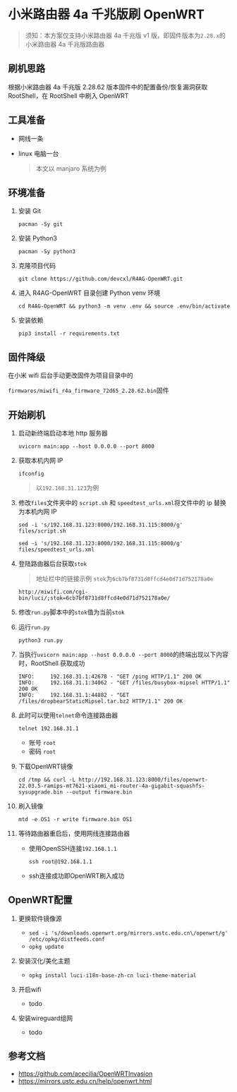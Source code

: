 # 小米路由器 4a 千兆版刷 OpenWRT

> 须知：本方案仅支持小米路由器 4a 千兆版 v1 版，即固件版本为`2.28.x`的小米路由器 4a 千兆版路由器

## 刷机思路

根据小米路由器 4a 千兆版 2.28.62 版本固件中的配置备份/恢复漏洞获取 RootShell，在 RootShell 中刷入 OpenWRT

## 工具准备

- 网线一条
- linux 电脑一台

  > 本文以 manjaro 系统为例

## 环境准备

1. 安装 Git

   `pacman -Sy git`

2. 安装 Python3

   `pacman -Sy python3`

3. 克隆项目代码

   `git clone https://github.com/devcxl/R4AG-OpenWRT.git`

4. 进入 R4AG-OpenWRT 目录创建 Python venv 环境

   `cd R4AG-OpenWRT && python3 -m venv .env && source .env/bin/activate`

5. 安装依赖

   `pip3 install -r requirements.txt`

## 固件降级

在小米 wifi 后台手动更改固件为项目目录中的

`firmwares/miwifi_r4a_firmware_72d65_2.28.62.bin`固件

## 开始刷机

1. 启动新终端启动本地 http 服务器

   `uvicorn main:app --host 0.0.0.0 --port 8000`

2. 获取本机内网 IP

   `ifconfig`

   > 以`192.168.31.123`为例

3. 修改`files`文件夹中的 `script.sh` 和 `speedtest_urls.xml`将文件中的 ip 替换为本机内网 IP

   `sed -i 's/192.168.31.123:8000/192.168.31.115:8000/g' files/script.sh`

   `sed -i 's/192.168.31.123:8000/192.168.31.115:8000/g' files/speedtest_urls.xml`

4. 登陆路由器后台获取`stok`

   > 地址栏中的链接示例 `stok`为`6cb7bf8731d8ffcd4e0d71d752178a0e`

   `http://miwifi.com/cgi-bin/luci/;stok=6cb7bf8731d8ffcd4e0d71d752178a0e/`

5. 修改`run.py`脚本中的`stok`值为当前`stok`

6. 运行`run.py`

   `python3 run.py`

7. 当执行`uvicorn main:app --host 0.0.0.0 --port 8000`的终端出现以下内容时，RootShell 获取成功

   ```
   INFO:     192.168.31.1:42678 - "GET /ping HTTP/1.1" 200 OK
   INFO:     192.168.31.1:34062 - "GET /files/busybox-mipsel HTTP/1.1" 200 OK
   INFO:     192.168.31.1:44882 - "GET /files/dropbearStaticMipsel.tar.bz2 HTTP/1.1" 200 OK
   ```

8. 此时可以使用`telnet`命令连接路由器

   `telnet 192.168.31.1`

   - 账号 `root`
   - 密码 `root`

9. 下载OpenWRT镜像

    `cd /tmp && curl -L http://192.168.31.123:8000/files/openwrt-22.03.5-ramips-mt7621-xiaomi_mi-router-4a-gigabit-squashfs-sysupgrade.bin --output firmware.bin`

10. 刷入镜像

    `mtd -e OS1 -r write firmware.bin OS1`

11. 等待路由器重启后，使用网线连接路由器

    - 使用OpenSSH连接`192.168.1.1`
        
        `ssh root@192.168.1.1`

    - ssh连接成功即OpenWRT刷入成功

## OpenWRT配置

1. 更换软件镜像源

    - `sed -i 's/downloads.openwrt.org/mirrors.ustc.edu.cn\/openwrt/g' /etc/opkg/distfeeds.conf`
    - `opkg update`

2. 安装汉化/美化主题

    - `opkg install luci-i18n-base-zh-cn luci-theme-material`

3. 开启wifi

    - todo

4. 安装wireguard组网

    - todo

## 参考文档

- https://github.com/acecilia/OpenWRTInvasion
- https://mirrors.ustc.edu.cn/help/openwrt.html
